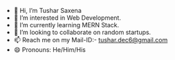 - 👋 Hi, I’m Tushar Saxena
- 👀 I’m interested in Web Development.
- 🌱 I’m currently learning MERN Stack.
- 💞️ I’m looking to collaborate on random startups.
- 📫 Reach me on my Mail-ID:- tushar.dec6@gmail.com
- 😄 Pronouns: He/Him/His

<!---
TusharSaxena2005/TusharSaxena2005 is a ✨ special ✨ repository because its `README.md` (this file) appears on your GitHub profile.
You can click the Preview link to take a look at your changes.
--->
